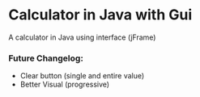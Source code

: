 # Calculator in Java with Gui
A calculator in Java using interface (jFrame)

### Future Changelog:
- Clear button (single and entire value)
- Better Visual (progressive)
